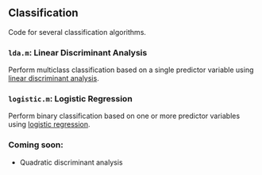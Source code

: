 ## Classification

Code for several classification algorithms.

### `lda.m`: Linear Discriminant Analysis

Perform multiclass classification based on a single predictor variable using [linear discriminant analysis](http://en.wikipedia.org/wiki/Linear_discriminant_analysis).

### `logistic.m`: Logistic Regression

Perform binary classification based on one or more predictor variables using [logistic regression](http://en.wikipedia.org/wiki/Logistic_regression). 

### Coming soon:

* Quadratic discriminant analysis
